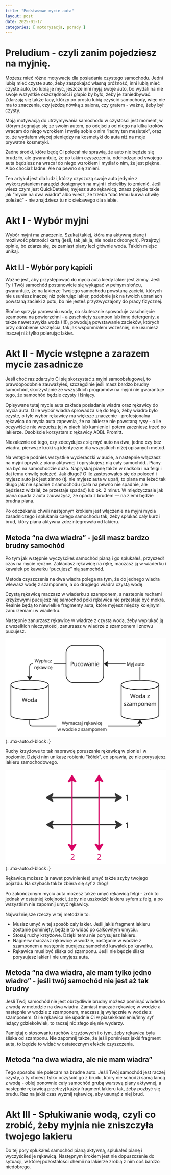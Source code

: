 ```yaml
---
title: "Podstawowe mycie auta"
layout: post
date: 2025-01-17
categories: [ motoryzacja, porady ]
---
```


# Preludium - czyli zanim pojedziesz na myjnię.

Możesz mieć różne motywacje dla posiadania czystego samochodu.
Jedni lubią mieć czyste auto, żeby zaspokajać własną próżność, inni lubią mieć czyste auto,
bo lubią je myć, jeszcze inni myją swoje auto, bo wydali na nie swoje wszystkie oszczędności i głupio by było,
żeby je zaniedbywać.
Zdarzają się także tacy, którzy po prostu lubią czyścić samochody,
więc nie ma to znaczenia, czy jeżdzą nówką z salonu, czy gratem - ważne, żeby był czysty.

Moją motywacją do utrzymywania samochodu w czystości jest moment,
w którym żegnając się ze swoim autem, po odejściu od niego na kilka kroków wracam do niego wzrokiem i myślę sobie
o nim “ładny ten mesiutek”, oraz to, że wydałem więcej pieniędzy na kosmetyki do auta niż na moje prywatne kosmetyki.

Żadne środki, które będę Ci polecał nie sprawią,
że auto nie będzie się brudziło, ale gwarantuję, że po takim czyszczeniu,
odchodząc od swojego auta będziesz na wracał do niego wzrokiem i myślał o nim, że jest piękne.
Albo chociaż ładne. Ale na pewno się zmieni.

Ten artykuł jest dla ludzi, którzy czyszczą swoje auto jedynie z wykorzystaniem narzędzi
dostępnych na myjni i chcieliby to zmienić. Jeśli wiesz czym jest QuickDetailer, myjesz auto rękawicą,
znasz pojęcie takie jak “mycie na dwa wiadra” albo wiesz, że
trzeba “dać temu kurwa chwilę poleżeć” - nie znajdziesz tu nic ciekawego dla siebie.

# Akt I - Wybór myjni

Wybór myjni ma znaczenie. Szukaj takiej, która ma aktywną pianę i możliwość płatności
kartą (jeśli, tak jak ja, nie nosisz drobnych).
Przejrzyj opinie, bo zdarza się, że zamiast piany leci głównie woda.
Takich miejsc unikaj.

## Akt I.I - Wybór pory kąpieli

Ważne jest, aby przystępować do mycia auta kiedy lakier jest zimny.
Jeśli Ty i Twój samochód postanowicie się wykąpać w pełnym słońcu,
gwarantuje, że na lakierze Twojego samochodu powstaną zacieki, których nie usuniesz inaczej niż polerując lakier,
podobnie jak na twoich ubraniach powstaną zacieki z potu, bo nie jesteś przyzwyczajony do pracy fizycznej.

Słońce sprzyja parowaniu wody, co skutecznie spowoduje zaschnięcie szamponu na powierzchni - a zaschnięty
szampon lub inne detergenty, a także nawet zwykła woda (!!!), powodują powstawanie zacieków, których przy
odrobienie szczęścia, tak jak wspomniałem wcześniej, nie usuniesz inaczej niż tylko polerując lakier.

# Akt II - Mycie wstępne a zarazem mycie zasadnicze

Jeśli choć raz zdarzyło Ci się skorzystać z myjni samoobsługowej, to prawdopodobnie zauważyłeś, szczególnie jeśli masz
bardzo brudny samochód, skorzystanie ze wszystkich programów na myjni nie gwarantuje tego, że samochód będzie czysty i
lśniący.

Opisywane tutaj mycie auta zakłada posiadanie wiadra oraz rękawicy do mycia auta. O ile wybór wiadra sprowadza się do
tego, żeby wiadro było czyste, o tyle wybór rękawicy ma większe znaczenie - profesjonalna rękawica do mycia auta
zapewnia, że na lakierze nie powstaną rysy - o ile oczywiście nie wrzucisz jej w piach lub kamienie i potem zaczniesz
trzeć po lakierze. Osobiście korzystam z rękawicy ADBL Promitt.

Niezależnie od tego, czy zdecydujesz się myć auto na dwa, jedno czy bez wiadra, pierwsze kroki są identyczne dla
wszystkich niżej opisanych metod.

Na wstępie podnieś wszystkie wycieraczki w aucie, a nastepnie włączasz na myjni oprysk z piany aktywnej i opryskujesz
nią cały samochód.. Piany ma być na samochodzie dużo. Napryskaj pianę także w nadkola i na felgi i daj temu chwilę
poleżeć. Jak długo? O ile zastosowałeś się do poleceń i myjesz auto jak jest zimno (tj. nie myjesz auta w upał), to
piana ma leżeć tak długo jak nie spadnie z samochodu (cała na pewno nie spadnie, ale będziesz widział, że przestaje
spadać) lub ok. 2 minut. W międzyczasie jak piana opada z auta zauważysz, że opada z brudem — na ziemi będzie brudna
piana.

Po odczekaniu chwili następnym krokiem jest włączenie na myjni mycia zasadniczego i spłukania całego samochodu tak, żeby
spłukać cały kurz i brud, który piana aktywna zdezintegrowała od lakieru.

## Metoda “na dwa wiadra” - jeśli masz bardzo brudny samochód

Po tym jak wstępnie wyczyściłeś samochód pianą i go spłukałeś, przyszedł czas na mycie ręczne. Zakładasz rękawicę na
rękę, maczasz ją w wiaderku i kawałek po kawałku “pucujesz” nią samochód.

Metoda czyszczenia na dwa wiadra polega na tym, że do jednego wiadra wlewasz wodę z szamponem, a do drugiego wiadra
czystą wodę.

Czystą rękawicę maczasz w wiaderku z szamponem, a nastepnie ruchami krzyżowymi pucujesz nią samochód póki rękawica nie
przestaje być mokra. Realnie będą to niewielkie fragmenty auta, które myjesz między kolejnymi zanurzeniami w wiaderku.

Następnie zanurzasz rękawicę w wiadrze z czystą wodą, żeby wypłukać ją z wszelkich nieczystości, zanurzasz w wiadrze z
szamponem i znowu pucujesz.

![Schemat czyszczenia na dwa wiadra](/assets/img/carwash_1/na_dwa_wiadra.jpg){: .mx-auto.d-block :}

Ruchy krzyżowe to tak naprawdę poruszanie rękawicą w pionie i w poziomie. Dzięki nim unikasz robieniu “kółek”, co
sprawia, że nie porysujesz lakieru samochodowego.

![Ruchy krzyżowe](/assets/img/carwash_1/ruchy_krzyzowe.jpg){: .mx-auto.d-block :}

Rękawicą możesz (a nawet powinienieś) umyć także szyby twojego pojazdu. Na szybach także zbiera się syf z dróg!

Po zakończonym myciu auta możesz także umyć rękawicą felgi - zrób to jednak w ostatniej kolejności, żeby nie uszkodzić
lakieru syfem z felg, a po wszystkim nie zapomnij umyć rękawicy.

Najważniejsze rzeczy w tej metodzie to:

- Musisz umyć w tej sposób cały lakier. Jeśli jakiś fragment lakieru zostanie pominięty, będzie to widać po całkowitym
  umyciu.
- Stosuj ruchy krzyżowe. Dzięki temu nie porysujesz lakieru.
- Najpierw maczasz rękawicę w wodzie, następnie w wodzie z szamponem a następnie pucujesz samochód kawałek po kawałku.
- Rękawica musi być śliska od szamponu. Jeśli nie będzie śliska porysujesz lakier i nie umyjesz auta.

## Metoda “na dwa wiadra, ale mam tylko jedno wiadro” - jeśli twój samochód nie jest aż tak brudny

Jeśli Twój samochód nie jest obrzydliwie brudny możesz pominąć wiaderko z wodą w metodzie na dwa wiadra. Zamiast maczać
rękawicę w wodzie a następnie w wodzie z szamponem, maczasz ją wyłącznie w wodzie z szamponem. O ile rękawica nie
upadnie Ci w piasek/kamienie/inny syf leżący gdziekolwiek, to raczej nic złego się nie wydarzy.

Pamiętaj o stosowaniu ruchów krzyżowych i o tym, żeby rękawica była śliska od szamponu. Nie zapomnij także, że jeśli
pominiesz jakiś fragment auta, to będzie to widać w ostatecznym efekcie czyszczenia.

## Metoda “na dwa wiadra, ale nie mam wiadra”

Tego sposobu nie polecam na brudne auto. Jeśli Twój samochód jest raczej czysty, a ty chcesz tylko oczyścić go z brudu,
który nie schodzi samą lancą z wodą - oblej ponownie cały samochód grubą warstwą piany aktywnej, a następnie rękawicą
przetrzyj każdy fragment lakieru tak, żeby pozbyć się brudu. Raz na jakiś czas wyżmij rękawicę, aby usunąć z niej brud.

# Akt III - Spłukiwanie wodą, czyli co zrobić, żeby myjnia nie zniszczyła twojego lakieru

Do tej pory spłukałeś samochód pianą aktywną, spłukałeś pianę i wyczyściłeś je rękawicą. Następnym krokiem jest nie
dopuszczenie do sytuacji, w której pozostałości chemii na lakierze zrobią z nim coś bardzo niedobrego. 